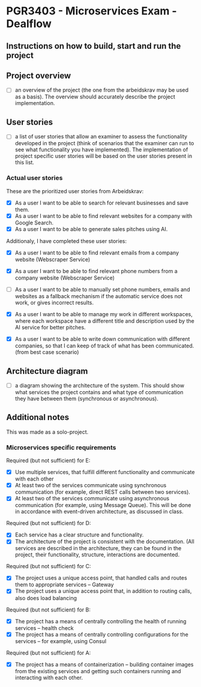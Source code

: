 # PGR3403 - Microservices Exam - Dealflow

## Instructions on how to build, start and run the project


## Project overview
- [ ] an overview of the project (the one from the arbeidskrav may be used as a basis). The
  overview should accurately describe the project implementation.

## User stories
- [ ] a list of user stories that allow an examiner to assess the functionality developed in the project (think of scenarios that the examiner can run to see what functionality you have implemented). The implementation of project specific user stories will be based on the user stories present in this list.

### Actual user stories
These are the prioritized user stories from Arbeidskrav:
- [X] As a user I want to be able to search for relevant businesses and save them.
- [X] As a user I want to be able to find relevant websites for a company with Google Search.
- [X] As a user I want to be able to generate sales pitches using AI.

Additionaly, I have completed these user stories:
- [X] As a user I want to be able to find relevant emails from a company website (Webscraper Service)
- [X] As a user I want to be able to find relevant phone numbers from a company website (Webscraper Service)
- [ ] As a user I want to be able to manually set phone numbers, emails and websites as a fallback mechanism if the automatic service does not work, or gives incorrect results.
- [X] As a user I want to be able to manage my work in different workspaces, where each workspace have a different title and description used by the AI service for better pitches.
- [X] As a user I want to be able to write down communication with different companies, so that I can keep of track of what has been communicated. (from best case scenario)


## Architecture diagram
- [ ] a diagram showing the architecture of the system. This should show what services the
  project contains and what type of communication they have between them (synchronous or
  asynchronous).

## Additional notes
This was made as a solo-project.

### Microservices specific requirements
Required (but not sufficient) for E:
- [X] Use multiple services, that fulfill different functionality and communicate with each
other
- [X] At least two of the services communicate using synchronous communication (for
example, direct REST calls between two services).
- [X] At least two of the services communicate using asynchronous communication (for example, using Message Queue). This will be done in accordance with event-driven architecture, as discussed in class.

Required (but not sufficient) for D:
- [X] Each service has a clear structure and functionality.
- [X] The architecture of the project is consistent with the documentation. (All services are described in the architecture, they can be found in the project, their functionality, structure, interactions are documented.

Required (but not sufficient) for C:
- [X] The project uses a unique access point, that handled calls and routes them to appropriate
services – Gateway
- [X] The project uses a unique access point that, in addition to routing calls, also does load balancing

Required (but not sufficient) for B:
- [X] The project has a means of centrally controlling the health of running services – health
check
- [X] The project has a means of centrally controlling configurations for the services – for example, using Consul

Required (but not sufficient) for A:
- [X] The project has a means of containerization – building container images from the
existing services and getting such containers running and interacting with each other.